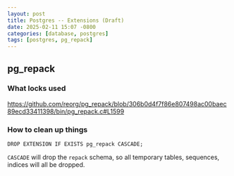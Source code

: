 ```yaml
---
layout: post
title: Postgres -- Extensions (Draft)
date: 2025-02-11 15:07 -0800
categories: [database, postgres]
tags: [postgres, pg_repack]
---
```


## pg_repack

### What locks used

https://github.com/reorg/pg_repack/blob/306b0d4f7f86e807498ac00baec89ecd33411398/bin/pg_repack.c#L1599

### How to clean up things

```
DROP EXTENSION IF EXISTS pg_repack CASCADE;
```

`CASCADE` will drop the `repack` schema, so all temporary tables, sequences,
indices will all be dropped.
